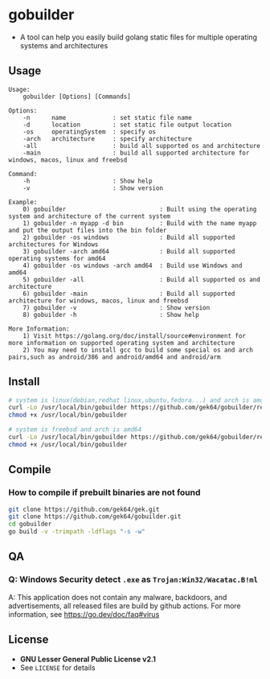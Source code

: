 # gobuilder
- A tool can help you easily build golang static files for multiple operating systems and architectures

## Usage
```
Usage:
    gobuilder [Options] [Commands]

Options:
    -n      name             : set static file name
    -d      location         : set static file output location
    -os     operatingSystem  : specify os
    -arch   architecture     : specify architecture
    -all                     : build all supported os and architecture
    -main                    : build all supported architecture for windows, macos, linux and freebsd

Command:
    -h                       : Show help
    -v                       : Show version

Example:
    0) gobuilder                          : Built using the operating system and architecture of the current system
    1) gobuilder -n myapp -d bin          : Build with the name myapp and put the output files into the bin folder
    2) gobuilder -os windows              : Build all supported architectures for Windows
    3) gobuilder -arch amd64              : Build all supported operating systems for amd64
    4) gobuilder -os windows -arch amd64  : Build use Windows and amd64
    5) gobuilder -all                     : Build all supported os and architecture
    6) gobuilder -main                    : Build all supported architecture for windows, macos, linux and freebsd
    7) gobuilder -v                       : Show version
    8) gobuilder -h                       : Show help

More Information:
    1) Visit https://golang.org/doc/install/source#environment for more information on supported operating system and architecture
    2) You may need to install gcc to build some special os and arch pairs,such as android/386 and android/amd64 and android/arm

```

## Install
```sh
# system is linux(debian,redhat linux,ubuntu,fedora...) and arch is amd64
curl -Lo /usr/local/bin/gobuilder https://github.com/gek64/gobuilder/releases/latest/download/gobuilder-linux-amd64
chmod +x /usr/local/bin/gobuilder

# system is freebsd and arch is amd64
curl -Lo /usr/local/bin/gobuilder https://github.com/gek64/gobuilder/releases/latest/download/gobuilder-freebsd-amd64
chmod +x /usr/local/bin/gobuilder
```

## Compile
### How to compile if prebuilt binaries are not found
```sh
git clone https://github.com/gek64/gek.git
git clone https://github.com/gek64/gobuilder.git
cd gobuilder
go build -v -trimpath -ldflags "-s -w"
```

## QA
### Q: Windows Security detect `.exe` as `Trojan:Win32/Wacatac.B!ml`
A: This application does not contain any malware, backdoors, and advertisements, all released files are build by github actions. For more information, see https://go.dev/doc/faq#virus

## License
- **GNU Lesser General Public License v2.1**
- See `LICENSE` for details
